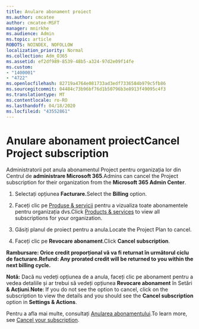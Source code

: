 ```yaml
---
title: Anulare abonament proiect
ms.author: cmcatee
author: cmcatee-MSFT
manager: mnirkhe
ms.audience: Admin
ms.topic: article
ROBOTS: NOINDEX, NOFOLLOW
localization_priority: Normal
ms.collection: Adm_O365
ms.assetid: ef2df989-8539-48b5-a324-97d2e09f14fe
ms.custom:
- "1400001"
- "4722"
ms.openlocfilehash: 82719a4764e081733ad3edf7336584b979c5fb86
ms.sourcegitcommit: 04484c73b96bf76d1b50796b3e8913f49095c4f3
ms.translationtype: MT
ms.contentlocale: ro-RO
ms.lasthandoff: 04/18/2020
ms.locfileid: "43552861"
---
```

# <a name="cancel-project-subscription"></a><span data-ttu-id="379b5-102">Anulare abonament proiect</span><span class="sxs-lookup"><span data-stu-id="379b5-102">Cancel Project subscription</span></span>

<span data-ttu-id="379b5-103">Administratorii pot anula abonamentul Project pentru organizația lor din Centrul de **administrare Microsoft 365**.</span><span class="sxs-lookup"><span data-stu-id="379b5-103">Admins can cancel the Project subscription for their organization from the **Microsoft 365 Admin Center**.</span></span> 

1. <span data-ttu-id="379b5-104">Selectați opțiunea **Facturare.**</span><span class="sxs-lookup"><span data-stu-id="379b5-104">Select the **Billing** option.</span></span>

2. <span data-ttu-id="379b5-105">Faceți clic pe [Produse & servicii](https://admin.microsoft.com/AdminPortal/Home?adminportal=1&msCV=%2BbOQtMNsz0ei8f5z.0.36#/subscriptions) pentru a vizualiza toate abonamentele pentru organizația dvs.</span><span class="sxs-lookup"><span data-stu-id="379b5-105">Click [Products & services](https://admin.microsoft.com/AdminPortal/Home?adminportal=1&msCV=%2BbOQtMNsz0ei8f5z.0.36#/subscriptions) to view all subscriptions for your organization.</span></span>

3. <span data-ttu-id="379b5-106">Găsiți planul de proiect pentru a anula.</span><span class="sxs-lookup"><span data-stu-id="379b5-106">Locate the Project Plan to cancel.</span></span>

4. <span data-ttu-id="379b5-107">Faceți clic pe **Revocare abonament**.</span><span class="sxs-lookup"><span data-stu-id="379b5-107">Click **Cancel subscription**.</span></span>

<span data-ttu-id="379b5-108">**Rambursare: Orice credit proporțional vă va fi returnat în următorul ciclu de facturare.**</span><span class="sxs-lookup"><span data-stu-id="379b5-108">**Refund: Any prorated credit will be returned to you within the next billing cycle.**</span></span> 

<span data-ttu-id="379b5-109">**Notă:** Dacă nu vedeți opțiunea de a anula, faceți clic pe abonament pentru a vedea detaliile și ar trebui să vedeți opțiunea **Revocare abonament** în Setări **& Acțiuni**.</span><span class="sxs-lookup"><span data-stu-id="379b5-109">**Note**: If you do not see the option to cancel, click on the subscription to view the details and you should see the **Cancel subscription** option in **Settings & Actions**.</span></span> 

<span data-ttu-id="379b5-110">Pentru a afla mai multe, consultați [Anularea abonamentului](https://docs.microsoft.com/office365/admin/subscriptions-and-billing/cancel-your-subscription).</span><span class="sxs-lookup"><span data-stu-id="379b5-110">To learn more, see [Cancel your subscription](https://docs.microsoft.com/office365/admin/subscriptions-and-billing/cancel-your-subscription).</span></span> 
